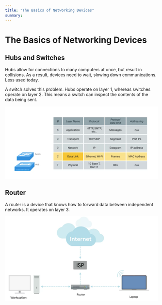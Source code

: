 ```yaml
---
title: "The Basics of Networking Devices"
summary:
---
```


The Basics of Networking Devices
===

Hubs and Switches
---

Hubs allow for connections to many computers at once, but result in collisions.
As a result, devices need to wait, slowing down communications. Less used today.

A switch solves this problem. Hubs operate on layer 1, whereas switches operate
on layer 2. This means a switch can inspect the contents of the data being sent.

![hub-vs-switch](assets/hub-vs-switch.png)

Router
---

A router is a device that knows how to forward data between independent
networks. It operates on layer 3.

![router](assets/router.png)
